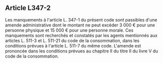 ## Article L347-2

Les manquements à l'article L. 347-1 du présent code sont passibles d'une amende administrative dont le
montant ne peut excéder 3 000 € pour une personne physique et 15 000 € pour une personne morale. Ces
manquements sont recherchés et constatés par les agents mentionnés aux articles L. 511-3 et L. 511-21
du code de la consommation, dans les conditions prévues à l'article L. 511-7 du même code. L'amende est
prononcée dans les conditions prévues au chapitre II du titre II du livre V du code de la consommation.


